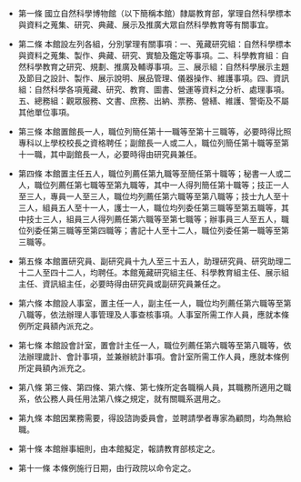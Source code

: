 * 第一條 國立自然科學博物館（以下簡稱本館）隸屬教育部，掌理自然科學標本與資料之蒐集、研究、典藏、展示及推廣大眾自然科學教育等有關事宜。

* 第二條 本館設左列各組，分別掌理有關事項：一、蒐藏研究組：自然科學標本與資料之蒐集、製作、典藏、研究、實驗及鑑定等事項。二、科學教育組：自然科學教育之研究、規劃、推廣及輔導事項。三、展示組：自然科學展示主題及節目之設計、製作、展示說明、展品管理、儀器操作、維護事項。四、資訊組：自然科學各項蒐藏、研究、教育、圖書、營運等資料之分析、處理事項。五、總務組：觀眾服務、文書、庶務、出納、票務、營繕、維護、警衛及不屬其他單位事項。

* 第三條 本館置館長一人，職位列簡任第十一職等至第十三職等，必要時得比照專科以上學校校長之資格聘任；副館長一人或二人，職位列簡任第十職等至第十一職，其中副館長一人，必要時得由研究員兼任。

* 第四條 本館置主任五人，職位列薦任第九職等至簡任第十職等；秘書一人或二人，職位列薦任第七職等至第九職等，其中一人得列簡任第十職等；技正一人至三人，專員一人至三人，職位均列薦任第六職等至第八職等；技士九人至十三人，組員五人至十一人，護士一人，職位均列委任第三職等至第五職等，其中技士三人，組員三人得列薦任第六職等至第七職等；辦事員三人至五人，職位列委任第三職等至第四職等；書記十人至十二人，職位列委任第一職等至第三職等。

* 第五條 本館置研究員、副研究員十九人至三十五人，助理研究員、研究助理二十二人至四十二人，均聘任。本館蒐藏研究組主任、科學教育組主任、展示組主任、資訊組主任，必要時得由研究員或副研究員兼任之。

* 第六條 本館設人事室，置主任一人，副主任一人，職位均列薦任第六職等至第八職等，依法辦理人事管理及人事查核事項。人事室所需工作人員，應就本條例所定員額內派充之。

* 第七條 本館設會計室，置會計主任一人，職位列薦任第六職等至第八職等，依法辦理歲計、會計事項，並兼辦統計事項。會計室所需工作人員，應就本條例所定員額內派充之。

* 第八條 第三條、第四條、第六條、第七條所定各職稱人員，其職務所適用之職系，依公務人員任用法第八條之規定，就有關職系選用之。

* 第九條 本館因業務需要，得設諮詢委員會，並聘請學者專家為顧問，均為無給職。

* 第十條 本館辦事細則，由本館擬定，報請教育部核定之。

* 第十一條 本條例施行日期，由行政院以命令定之。

